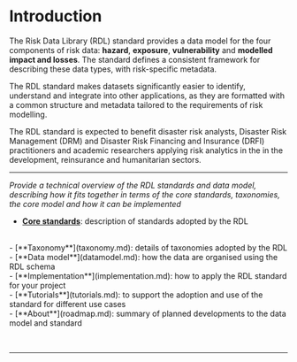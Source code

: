 # Introduction

The Risk Data Library (RDL) standard provides a data model for the four components of risk data: **hazard**, **exposure**, **vulnerability** and **modelled impact and losses**.
The standard defines a consistent framework for describing these data types, with risk-specific metadata.

The RDL standard makes datasets significantly easier to identify, understand and integrate into other applications, as they are formatted with a common structure and metadata tailored to the requirements of risk modelling.

The RDL standard is expected to benefit disaster risk analysts, Disaster Risk Management (DRM) and Disaster Risk Financing and Insurance (DRFI) practitioners and academic researchers applying risk analytics in the in the development, reinsurance and humanitarian sectors. 

<hr>

*Provide a technical overview of the RDL standards and data model, describing how it fits together in terms of the core standards, taxonomies, the core model and how it can be implemented*

- [**Core standards**](standards.md): description of standards adopted by the RDL
<br>
- [**Taxonomy**](taxonomy.md): details of taxonomies adopted by the RDL
<br>
- [**Data model**](datamodel.md): how the data are organised using the RDL schema
<br>
- [**Implementation**](implementation.md): how to apply the RDL standard for your project
<br>
- [**Tutorials**](tutorials.md): to support the adoption and use of the standard for different use cases
<br>
- [**About**](roadmap.md): summary of planned developments to the data model and standard

<br><hr>
